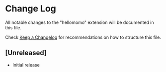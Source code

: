 # Change Log

All notable changes to the "hellomomo" extension will be documented in this file.

Check [Keep a Changelog](http://keepachangelog.com/) for recommendations on how to structure this file.

## [Unreleased]

- Initial release